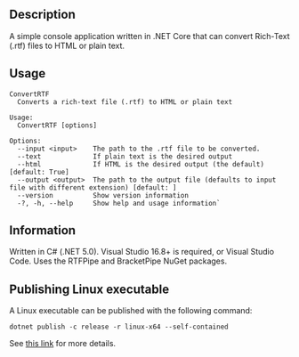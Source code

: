 ## Description

A simple console application written in .NET Core that can convert Rich-Text (.rtf) files to HTML or plain text.

## Usage

    ConvertRTF
      Converts a rich-text file (.rtf) to HTML or plain text

    Usage:
      ConvertRTF [options]

    Options:
      --input <input>    The path to the .rtf file to be converted.
      --text             If plain text is the desired output
      --html             If HTML is the desired output (the default) [default: True]
      --output <output>  The path to the output file (defaults to input file with different extension) [default: ]
      --version          Show version information
      -?, -h, --help     Show help and usage information`

  ## Information

  Written in C# (.NET 5.0). Visual Studio 16.8+ is required, or Visual Studio Code. 
  Uses the RTFPipe and BracketPipe NuGet packages. 

  ## Publishing Linux executable

  A Linux executable can be published with the following command:

  `dotnet publish -c release -r linux-x64 --self-contained`

  See [this link](https://docs.microsoft.com/en-us/dotnet/core/deploying/deploy-with-cli) for more details.
